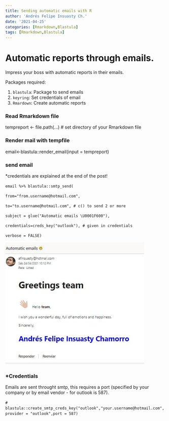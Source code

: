 ```yaml
---
title: Sending automatic emails with R
author: 'Andrés Felipe Insuasty Ch.'
date: '2021-04-25'
categories: [Rmarkdown,Blastula]
tags: [Rmarkdown,Blastula]
---
```


# Automatic reports through emails.
Impress your boss with automatic reports in their emails.

Packages required: 
  1. `blastula`: Package to send emails
  2. `keyring`: Set credentials of email
  3. `Rmardown`: Create automatic reports

### Read Rmarkdown file
tempreport <- file.path(...) # set directory of your Rmarkdown file
  
### Render mail with tempfile
email<-blastula::render_email(input = tempreport)
  
  
### send email  

*credentials are explained at the end of the post!

 `email %>% blastula::smtp_send( `
 
 `from="from.username@hotmail.com",`
 
 `to="to.username@hotmail.com", # c() to send 2 or more `
 
 `subject = glue("Automatic emails \U0001F600"),`
 
 `credentials=creds_key("outlook"), # given in credentials`
 
 `verbose = FALSE)`
  
![](images/AutomaticReport.JPG)

### *Credentials 
Emails are sent throught smtp, this requires a port (specified by your company or by email vendor - for outlook is 587).

`# blastula::create_smtp_creds_key("outlook","your.username@hotmail.com",provider = "outlook",port = 587)`
